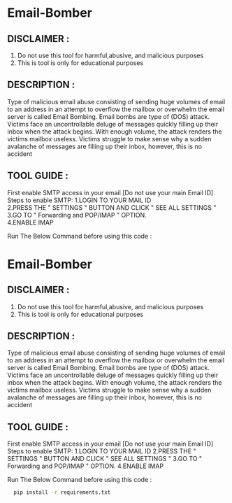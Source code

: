 
# Email-Bomber


DISCLAIMER :
------------
1. Do not use this tool for harmful,abusive, and malicious purposes
2. This is tool is only for educational purposes

DESCRIPTION :
-------------
Type of malicious email abuse consisting of sending huge volumes of email to an address in an attempt to overflow the mailbox or overwhelm the email server is called Email Bombing.
Email bombs are type of (DOS) attack. 
Victims face an uncontrollable deluge of messages quickly filling up their inbox when the attack begins. With enough volume, the attack renders the victims mailbox useless. 
Victims struggle to make sense why a sudden avalanche of messages are filling up their inbox, however, this is no accident

TOOL GUIDE :
------------
First enable SMTP access in your email [Do not use your main Email ID]
Steps to enable SMTP:
1.LOGIN TO YOUR MAIL ID            
2.PRESS THE " SETTINGS " BUTTON AND CLICK " SEE ALL SETTINGS "
3.GO TO " Forwarding and POP/IMAP " OPTION.                     
4.ENABLE IMAP

Run The Below Command before using this code :

# Email-Bomber


DISCLAIMER :
------------
1. Do not use this tool for harmful,abusive, and malicious purposes
2. This is tool is only for educational purposes

DESCRIPTION :
-------------
Type of malicious email abuse consisting of sending huge volumes of email to an address in an attempt to overflow the mailbox or overwhelm the email server is called Email Bombing.
Email bombs are type of (DOS) attack. 
Victims face an uncontrollable deluge of messages quickly filling up their inbox when the attack begins. With enough volume, the attack renders the victims mailbox useless. 
Victims struggle to make sense why a sudden avalanche of messages are filling up their inbox, however, this is no accident

TOOL GUIDE :
------------
First enable SMTP access in your email [Do not use your main Email ID]
Steps to enable SMTP:
1.LOGIN TO YOUR MAIL ID
2.PRESS THE " SETTINGS " BUTTON AND CLICK " SEE ALL SETTINGS "
3.GO TO " Forwarding and POP/IMAP " OPTION.
4.ENABLE IMAP

Run The Below Command before using this code :

```bash
  pip install -r requirements.txt
```

